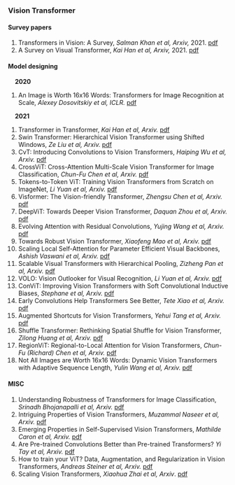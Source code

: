 
### Vision Transformer

#### Survey papers
1. Transformers in Vision: A Survey, *Salman Khan et al, Arxiv,* 2021. [pdf](https://arxiv.org/pdf/2101.01169.pdf)
2. A Survey on Visual Transformer, *Kai Han et al, Arxiv,* 2021. [pdf](https://arxiv.org/pdf/2012.12556.pdf)

#### Model designing
&nbsp;&nbsp;&nbsp;&nbsp;**2020**
1. An Image is Worth 16x16 Words: Transformers for Image Recognition at Scale, *Alexey Dosovitskiy et al, ICLR.* [pdf](https://arxiv.org/pdf/2010.11929.pdf)

&nbsp;&nbsp;&nbsp;&nbsp;**2021**
1. Transformer in Transformer, *Kai Han et al, Arxiv.* [pdf](https://arxiv.org/pdf/2103.00112.pdf%E2%80%8Barxiv.org)
2. Swin Transformer: Hierarchical Vision Transformer using Shifted Windows, *Ze Liu et al, Arxiv.* [pdf](https://arxiv.org/pdf/2103.14030.pdf)
3. CvT: Introducing Convolutions to Vision Transformers, *Haiping Wu et al, Arxiv.* [pdf](https://arxiv.org/pdf/2103.15808.pdf)
4. CrossViT: Cross-Attention Multi-Scale Vision Transformer for Image Classification, *Chun-Fu Chen et al, Arxiv.* [pdf](https://arxiv.org/pdf/2103.14899.pdf)
5. Tokens-to-Token ViT: Training Vision Transformers from Scratch on ImageNet, *Li Yuan et al, Arxiv.* [pdf](https://arxiv.org/pdf/2101.11986.pdf)
6. Visformer: The Vision-friendly Transformer, *Zhengsu Chen et al, Arxiv.* [pdf](https://arxiv.org/pdf/2104.12533.pdf)
7. DeepViT: Towards Deeper Vision Transformer, *Daquan Zhou et al, Arxiv.* [pdf](https://arxiv.org/pdf/2103.11886.pdf)
8. Evolving Attention with Residual Convolutions, *Yujing Wang et al, Arxiv.* [pdf](https://arxiv.org/pdf/2102.12895.pdf)
9. Towards Robust Vision Transformer, *Xiaofeng Mao et al, Arxiv.* [pdf](https://arxiv.org/pdf/2105.07926.pdf)
10. Scaling Local Self-Attention for Parameter Efficient Visual Backbones, *Ashish Vaswani et al, Arxiv.* [pdf](https://arxiv.org/pdf/2103.12731.pdf)
11. Scalable Visual Transformers with Hierarchical Pooling, *Zizheng Pan et al, Arxiv.* [pdf](https://arxiv.org/pdf/2103.10619.pdf)
12. VOLO: Vision Outlooker for Visual Recognition, *Li Yuan et al, Arxiv.* [pdf](https://arxiv.org/pdf/2106.13112.pdf)
13. ConViT: Improving Vision Transformers with Soft Convolutional Inductive Biases, *Stephane et al, Arxiv.* [pdf](https://arxiv.org/pdf/2103.10697.pdf)
14. Early Convolutions Help Transformers See Better, *Tete Xiao et al, Arxiv.* [pdf](https://arxiv.org/pdf/2106.14881v1.pdf)
15. Augmented Shortcuts for Vision Transformers, *Yehui Tang et al, Arxiv.* [pdf](https://arxiv.org/pdf/2106.15941.pdf)
16. Shuffle Transformer: Rethinking Spatial Shuffle for Vision Transformer, *Zilong Huang et al, Arxiv.* [pdf](https://arxiv.org/pdf/2106.03650.pdf)
17. RegionViT: Regional-to-Local Attention for Vision Transformers, *Chun-Fu (Richard) Chen et al, Arxiv.* [pdf](https://arxiv.org/pdf/2106.02689.pdf)
18. Not All Images are Worth 16x16 Words: Dynamic Vision Transformers with Adaptive Sequence Length, *Yulin Wang et al, Arxiv.* [pdf](https://arxiv.org/pdf/2105.15075.pdf)

#### MISC
1. Understanding Robustness of Transformers for Image Classification, *Srinadh Bhojanapalli et al, Arxiv.* [pdf](https://arxiv.org/pdf/2103.14586.pdf)
2. Intriguing Properties of Vision Transformers, *Muzammal Naseer et al, Arxiv.* [pdf](https://arxiv.org/pdf/2105.10497v1.pdf)
3. Emerging Properties in Self-Supervised Vision Transformers, *Mathilde Caron et al, Arxiv.* [pdf](https://arxiv.org/pdf/2104.14294.pdf)
4. Are Pre-trained Convolutions Better than Pre-trained Transformers? *Yi Tay et al, Arxiv.* [pdf](https://arxiv.org/pdf/2105.03322.pdf)
5. How to train your ViT? Data, Augmentation, and Regularization in Vision Transformers, *Andreas Steiner et al, Arxiv.* [pdf](https://arxiv.org/pdf/2106.10270.pdf)
6. Scaling Vision Transformers, *Xiaohua Zhai et al, Arxiv*. [pdf](https://arxiv.org/pdf/2106.04560.pdf)


